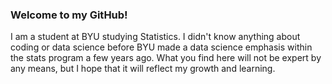 ### Welcome to my GitHub!

I am a student at BYU studying Statistics. I didn't know anything about coding or data science before BYU made a data science emphasis within the stats program a few years ago. What you find here will not be expert by any means, but I hope that it will reflect my growth and learning.
